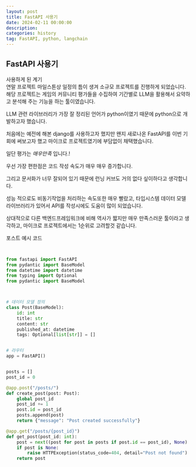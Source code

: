 ```yaml
---
layout: post
title: FastAPI 사용기
date: 2024-02-11 00:00:00
description:
categories: history
tag: FastAPI, python, langchain
---
```


## FastAPI 사용기

사용하게 된 계기  
연말 프로젝트 마일스톤상 일정의 틈이 생겨 소규모 프로젝트를 진행하게 되었습니다.
해당 프로젝트는 게임의 커뮤니티 평가들을 수집하여 기간별로 LLM을 활용해서 요약하고 분석해 주는 기능을 하는 툴이였습니다.

LLM 관련 라이브러리가 가장 잘 정리된 언어가 python이였기 때문에 python으로 개발하고자 했습니다.

처음에는 예전에 해본 django를 사용하고자 했지만 왠지 새로나온 FastAPI를 이번 기회에 써보고자 했고 마이크로 프로젝트였기에 부담없이 채택했습니다.

일단 평가는 _매우만족_ 입니다.!

우선 가장 편한점은 코드 작성 속도가 매우 매우 증가합니다.

그리고 문서화가 너무 잘되어 있기 때문에 런닝 커브도 거의 없다 싶이하다고 생각합니다.

성능 적으로도 비동기작업을 처리하는 속도또한 매우 빨랐고, 타입시스템 데이터 모델 라이브러리가 있어서 API를 작성시에도 도움이 많이 되었습니다.

상대적으로 다른 백엔드프레임워크에 비해 역사가 짧지만 매우 만족스러운 툴이라고 생각하고, 마이크로 프로젝트에서는 1순위로 고려할것 같습니다.

포스트 예시 코드

```python


from fastapi import FastAPI
from pydantic import BaseModel
from datetime import datetime
from typing import Optional
from pydantic import BaseModel



# 데이터 모델 정의
class Post(BaseModel):
    id: int
    title: str
    content: str
    published_at: datetime
    tags: Optional[list[str]] = []


# 라우터
app = FastAPI()


posts = []
post_id = 0

@app.post("/posts/")
def create_post(post: Post):
    global post_id
    post_id += 1
    post.id = post_id
    posts.append(post)
    return {"message": "Post created successfully"}

@app.get("/posts/{post_id}")
def get_post(post_id: int):
    post = next((post for post in posts if post.id == post_id), None)
    if post is None:
        raise HTTPException(status_code=404, detail="Post not found")
    return post
```

